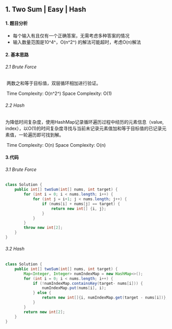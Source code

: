 ## 1. Two Sum | Easy | Hash

#### 1. 题目分析

* 每个输入有且仅有一个正确答案，无需考虑多种答案的情况
* 输入数量范围是10^4^，O(n^2^) 的解法可能超时，考虑O(n)解法

#### 2. 基本思路

###### 2.1 Brute Force

​	两数之和等于目标值，双层循环相加进行验证。

​	Time Complexity: O(n^2^)	Space Complexity: O(1)

###### 2.2 Hash

​	为降低时间复杂度，使用HashMap记录循环遍历过程中经历的元素信息（value, index），以O(1)的时间复杂度寻找与当前未记录元素值加和等于目标值的已记录元素值，一轮遍历即可找到解。

​	Time Complexity: O(n)	Space Complexity: O(n)

#### 3.代码

###### 3.1  Brute Force

```java
class Solution {
    public int[] twoSum(int[] nums, int target) {
        for (int i = 0; i < nums.length; i++) {
            for (int j = i+1; j < nums.length; j++) {
                if (nums[i] + nums[j] == target) {
                    return new int[] {i, j};
                }
            }
        }
        throw new int[2];
    }
}
```



###### 3.2 Hash

```java
class Solution {
    public int[] twoSum(int[] nums, int target) {
        Map<Integer, Integer> numIndexMap = new HashMap<>();
        for (int i = 0; i < nums.length; i++) {
            if (!numIndexMap.containsKey(target- nums[i])) {
                numIndexMap.put(nums[i], i);
            } else {
                return new int[]{i, numIndexMap.get(target - nums[i])};
            }
        }
        return new int[2];
    }
}
```





